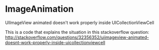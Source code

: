 # ImageAnimation

UIImageView animated doesn't work properly inside UICollectionViewCell

This is a code that explains the situation in this stackoverflow question: 
http://stackoverflow.com/questions/32356352/uiimageview-animated-doesnt-work-properly-inside-uicollectionviewcell
